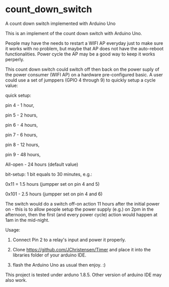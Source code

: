 # count_down_switch
A count down switch implemented with Arduino Uno

This is an implement of the count down switch with Arduino Uno.

People may have the needs to restart a WIFI AP everyday just to make sure it works with no problem, but maybe that AP does not have the auto-reboot functionalities. Power cycle the AP may be a good way to keep it works perperly.

This count down switch could switch off then back on the power suply of the power consumer (WIFI AP) on a hardware pre-configured basic. A user could use a set of jumppers (GPIO 4 through 9) to quickly setup a cycle value:


quick setup:

pin 4 - 1 hour,

pin 5 - 2 hours,

pin 6 - 4 hours,

pin 7 - 6 hours,

pin 8 - 12 hours,

pin 9 - 48 hours,


All-open - 24 hours (default value)


bit-setup: 1 bit equals to 30 minutes, e.g.:

0x11 = 1.5 hours (jumpper set on pin 4 and 5)

0x101 - 2.5 hours (jumpper set on pin 4 and 6)


The switch would do a switch off-on action 11 hours after the initial power on - this is to allow people setup the power supply (e.g.) on 2pm in the afternoon, then the first (and every power cycle) action would happen at 1am in the mid-night.

Usage:

1. Connect Pin 2 to a relay's input and power it properly.

2. Clone https://github.com/JChristensen/Timer and place it into the libraries folder of your arduino IDE.

3. flash the Arduino Uno as usual then enjoy. :)

This project is tested under arduno 1.8.5. Other version of arduino IDE may also work.

